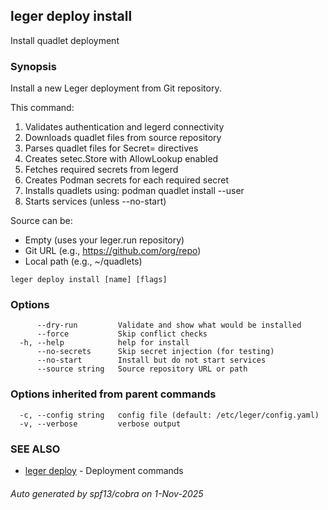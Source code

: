 ## leger deploy install

Install quadlet deployment

### Synopsis

Install a new Leger deployment from Git repository.

This command:
1. Validates authentication and legerd connectivity
2. Downloads quadlet files from source repository
3. Parses quadlet files for Secret= directives
4. Creates setec.Store with AllowLookup enabled
5. Fetches required secrets from legerd
6. Creates Podman secrets for each required secret
7. Installs quadlets using: podman quadlet install --user
8. Starts services (unless --no-start)

Source can be:
- Empty (uses your leger.run repository)
- Git URL (e.g., https://github.com/org/repo)
- Local path (e.g., ~/quadlets)


```
leger deploy install [name] [flags]
```

### Options

```
      --dry-run         Validate and show what would be installed
      --force           Skip conflict checks
  -h, --help            help for install
      --no-secrets      Skip secret injection (for testing)
      --no-start        Install but do not start services
      --source string   Source repository URL or path
```

### Options inherited from parent commands

```
  -c, --config string   config file (default: /etc/leger/config.yaml)
  -v, --verbose         verbose output
```

### SEE ALSO

* [leger deploy](leger_deploy.md)	 - Deployment commands

###### Auto generated by spf13/cobra on 1-Nov-2025
